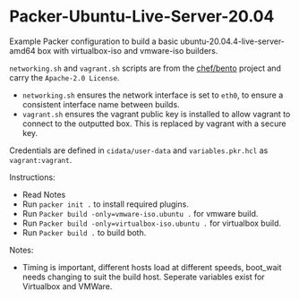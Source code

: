 
# Packer-Ubuntu-Live-Server-20.04
 
Example Packer configuration to build a basic ubuntu-20.04.4-live-server-amd64 box with virtualbox-iso and vmware-iso builders.

`networking.sh` and `vagrant.sh` scripts are from the [chef/bento](https://github.com/chef/bento) project and carry the `Apache-2.0 License`.

-   `networking.sh` ensures the network interface is set to `eth0`, to ensure a consistent interface name between builds.
-   `vagrant.sh` ensures the vagrant public key is installed to allow vagrant to connect to the outputted box. This is replaced by vagrant with a secure key.

Credentials are defined in `cidata/user-data` and `variables.pkr.hcl` as `vagrant:vagrant`.

Instructions:
-   Read Notes
-   Run `packer init .` to install required plugins.
-   Run `Packer build -only=vmware-iso.ubuntu .` for vmware build.
-   Run `Packer build -only=virtualbox-iso.ubuntu .` for virtualbox build.
-   Run `Packer build .` to build both.

Notes:
-   Timing is important, different hosts load at different speeds, boot_wait needs changing to suit the build host. Seperate variables exist for Virtualbox and VMWare.
